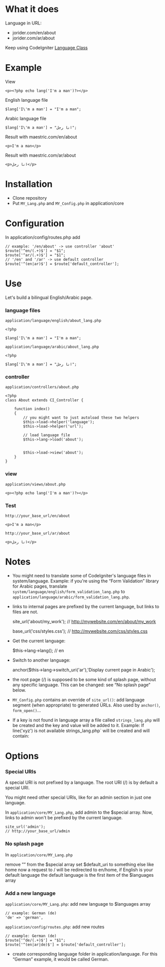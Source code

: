 # What it does

Language in URL:

- jorider.com/en/about
- jorider.com/ar/about

Keep using CodeIgniter [Language Class](https://codeigniter.com/user_guide/libraries/language.html)

# Example

View

    <p><?php echo lang('I'm a man')?></p>
English language file

    $lang['I\'m a man'] = "I'm a man";
Arabic language file

    $lang['I\'m a man'] = "انا رجل";
Result with maestric.com/en/about

    <p>I'm a man</p>
Result with maestric.com/ar/about

    <p>انا رجل</p>

# Installation

- Clone repository
- Put `MY_Lang.php` and `MY_Config.php` in application/core

# Configuration
In application/config/routes.php add

    // example: '/en/about' -> use controller 'about'
    $route['^en/(.+)$'] = "$1";
    $route['^ar/(.+)$'] = "$1";
    // '/en' and '/ar' -> use default controller
    $route['^(en|ar)$'] = $route['default_controller'];

# Use
Let's build a bilingual English/Arabic page.

### language files

`application/language/english/about_lang.php`

    <?php
 
    $lang['I\'m a man'] = "I'm a man";
 
`application/language/arabic/about_lang.php`

    <?php
 
    $lang['I\'m a man'] = "انا رجل";

### controller

`application/controllers/about.php`

    <?php
    class About extends CI_Controller {
     
    	function index()
    	{
    		// you might want to just autoload these two helpers
    		$this->load->helper('language');
    		$this->load->helper('url');
     
    		// load language file
    		$this->lang->load('about');
     
     
    		$this->load->view('about');
    	}
    }

### view

`application/views/about.php`

    <p><?php echo lang('I'm a man')?></p>
 
### Test

`http://your_base_url/en/about`

    <p>I'm a man</p>
 
`http://your_base_url/ar/about`

    <p>انا رجل</p>
 
# Notes
- You might need to translate some of CodeIgniter's language files in system/language. Example: if you're using the “Form Validation” library for Arabic pages, translate `system/language/english/form_validation_lang.php` to `application/language/arabic/form_validation_lang.php`.

- links to internal pages are prefixed by the current language, but links to files are not.

    site_url('about/my_work');
    // http://mywebsite.com/en/about/my_work
 
 
    base_url('css/styles.css');
    // http://mywebsite.com/css/styles.css

- Get the current language:

    $this->lang->lang();
    // en

- Switch to another language:

    anchor($this->lang->switch_uri('ar'),'Display current page in Arabic');

- the root page (/) is supposed to be some kind of splash page, without any specific language. This can be changed: see “No splash page” below.

- `MY_Config.php` contains an override of `site_url()`: add language segment (when appropriate) to generated URLs. Also used by `anchor()`, `form_open()`...

- If a key is not found in language array a file called `strings_lang.php` will be created and the key and value will be added to it. Example:
If line('xyz') is not available strings_lang.php` will be created and will contain:

    <?php
    
    defined('BASEPATH') OR exit('No direct script access allowed');
    
    $lang['xyz'] = "xyz";



# Options 
### Special URIs

A special URI is not prefixed by a language. The root URI (/) is by default a special URI.

You might need other special URIs, like for an admin section in just one language.

In `application/core/MY_Lang.php`, add admin to the $special array. Now, links to admin won't be prefixed by the current language.

    site_url('admin');
    // http://your_base_url/admin

### No splash page

In `application/core/MY_Lang.php`

remove ”” from the $special array
set $default_uri to something else like home
now a request to / will be redirected to en/home, if English is your default language
the default language is the first item of the $languages array

### Add a new language

`application/core/MY_Lang.php`: add new language to $languages array

    // example: German (de)
    'de' => 'german',

`application/config/routes.php`: add new routes

    // example: German (de)
    $route['^de/(.+)$'] = "$1"; 
    $route['^(en|ar|de)$'] = $route['default_controller'];

- create corresponding language folder in application/language. For this “German” example, it would be called German.